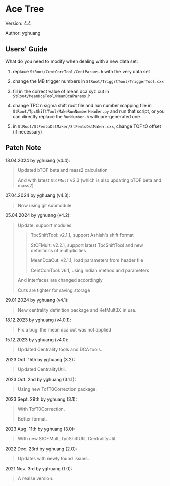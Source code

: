 # Ace Tree

Version: 4.4

Author: yghuang

## Users' Guide

What do you need to modify when dealing with a new data set:

1. replace `StRoot/CentCorrTool/CentParams.h` with the very data set

2. change the MB trigger numbers in `StRoot/TriggrtTool/TriggerTool.cxx`

3. fill in the correct value of mean dca xyz cut in `StRoot/MeanDcaTool/MeanDcaParams.h`

4. change TPC n sigma shift root file and run number mapping file in `StRoot/TpcShiftTool/MakeRunNumberHeader.py` and run that script, or you can directly replace the `RunNumber.h` with pre-generated one

5. in `StRoot/StFemtoDstMaker/StFemtoDstMaker.cxx`, change TOF t0 offset (if necessary)

## Patch Note

18.04.2024 by yghuang (v4.4):

> Updated bTOF beta and mass2 calculation
>
> And with latest `StCFMult` v2.3 (which is also updating bTOF beta and mass2)

07.04.2024 by yghuang (v4.3):

> Now using git submodule

05.04.2024 by yghuang (v4.2):

> Update: support modules:
>
>> TpcShiftTool: v2.1.1, support Ashish's shift format
>>
>> StCFMult: v2.2.1, support latest TpcShiftTool and new definitions of multiplicities
>>
>> MeanDcaCut: v2.1.1, load parameters from header file
>>
>> CentCorrTool: v6.1, using Indian method and parameters
>>
> And interfaces are changed accordingly
>
> Cuts are tighter for saving storage

29.01.2024 by yghuang (v4.1):

> New centrality definition package and RefMult3X in use.

18.12.2023 by yghuang (v4.0.1):

> Fix a bug: the mean dca cut was not applied

15.12.2023 by yghuang (v4.0):

> Updated Centrality tools and DCA tools.

2023 Oct. 15th by yghuang (3.2):

> Updated CentralityUtil.

2023 Oct. 2nd by yghuang (3.1.1):

> Using new TofT0Correction package.

2023 Sept. 29th by yghuang (3.1):

> With TofT0Correction.
>
> Better format.

2023 Aug. 11th by yghuang (3.0):

> With new StCFMult, TpcShiftUtil, CentralityUtil.

2022 Dec. 23rd by yghuang (2.0):

> Updates with newly found issues. 

2021 Nov. 3rd by yghuang (1.0):

> A realse version.
